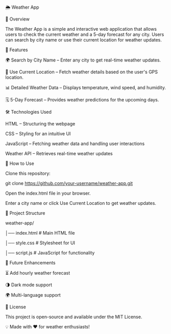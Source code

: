 🌦 Weather App

📌 Overview

The Weather App is a simple and interactive web application that allows users to check the current weather and a 5-day forecast for any city. Users can search by city name or use their current location for weather updates.

🎯 Features

🌍 Search by City Name – Enter any city to get real-time weather updates.

📍 Use Current Location – Fetch weather details based on the user's GPS location.

📊 Detailed Weather Data – Displays temperature, wind speed, and humidity.

🗓 5-Day Forecast – Provides weather predictions for the upcoming days.

🛠 Technologies Used

HTML – Structuring the webpage

CSS – Styling for an intuitive UI

JavaScript – Fetching weather data and handling user interactions

Weather API – Retrieves real-time weather updates

🚀 How to Use

Clone this repository:

git clone https://github.com/your-username/weather-app.git

Open the index.html file in your browser.

Enter a city name or click Use Current Location to get weather updates.

📂 Project Structure

weather-app/

│── index.html       # Main HTML file

│── style.css        # Stylesheet for UI

│── script.js        # JavaScript for functionality

📌 Future Enhancements

⏳ Add hourly weather forecast

🌗 Dark mode support

🌍 Multi-language support

📜 License

This project is open-source and available under the MIT License.

💡 Made with ❤️ for weather enthusiasts!


